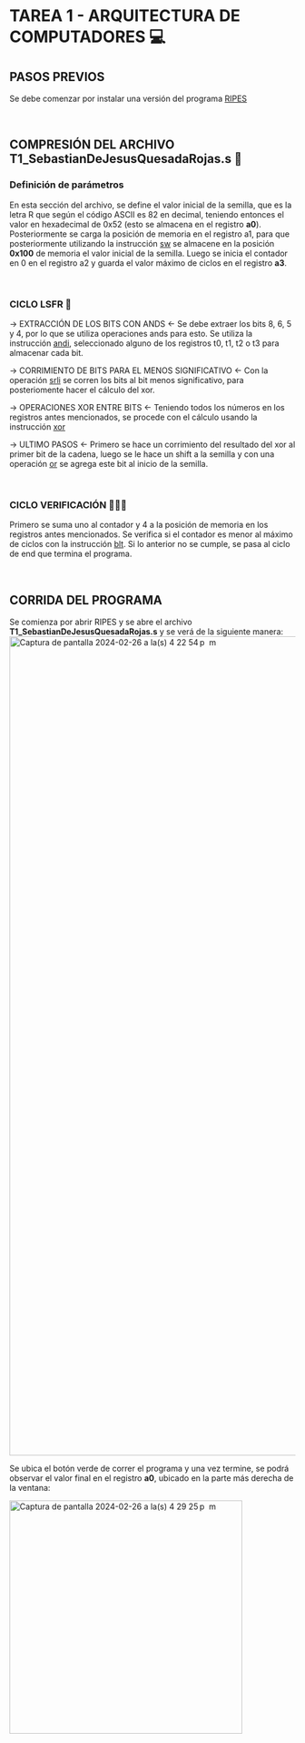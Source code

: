 # TAREA 1 - ARQUITECTURA DE COMPUTADORES 💻

## PASOS PREVIOS
Se debe comenzar por instalar una versión del programa [RIPES](https://github.com/mortbopet/Ripes/releases)


&nbsp; &nbsp; &nbsp; 
&nbsp; &nbsp; &nbsp; 
&nbsp; &nbsp; &nbsp; 
&nbsp; &nbsp; &nbsp; 
&nbsp; &nbsp; &nbsp; 
&nbsp; &nbsp; &nbsp; 
&nbsp; &nbsp; &nbsp; 
&nbsp; &nbsp; &nbsp; 
&nbsp; &nbsp; &nbsp; 



## COMPRESIÓN DEL ARCHIVO **T1_SebastianDeJesusQuesadaRojas.s** 📁
### Definición de parámetros
En esta sección del archivo, se define el valor inicial de la semilla, que es la letra R que según el código ASCII es 82 en decimal, teniendo entonces el valor en hexadecimal de 0x52 (esto se almacena en el registro **a0**). Posteriormente se carga la posición de memoria en el registro a1, para que posteriormente utilizando la instrucción [sw](https://msyksphinz-self.github.io/riscv-isadoc/html/rvi.html#sw) se almacene en la posición **0x100** de memoria el valor inicial de la semilla. Luego se inicia el contador en 0 en el registro a2 y guarda el valor máximo de ciclos en el registro **a3**.

&nbsp; &nbsp; &nbsp; 
&nbsp; &nbsp; &nbsp; 
&nbsp; &nbsp; &nbsp; 
&nbsp; &nbsp; &nbsp; 
&nbsp; &nbsp; &nbsp; 
&nbsp; &nbsp; &nbsp; 
&nbsp; &nbsp; &nbsp; 
&nbsp; &nbsp; &nbsp; 
&nbsp; &nbsp; &nbsp; 

### CICLO LSFR 💾 
-> EXTRACCIÓN DE LOS BITS CON ANDS <-
Se debe extraer los bits 8, 6, 5 y 4, por lo que se utiliza operaciones ands para esto. Se utiliza la instrucción [andi](https://msyksphinz-self.github.io/riscv-isadoc/html/rvi.html#andi), seleccionado alguno de los registros t0, t1, t2 o t3 para almacenar cada bit.

-> CORRIMIENTO DE BITS PARA EL MENOS SIGNIFICATIVO <-
Con la operación [srli](https://msyksphinz-self.github.io/riscv-isadoc/html/rvi.html#srli) se corren los bits al bit menos significativo, para posteriomente hacer el cálculo del xor.

-> OPERACIONES XOR ENTRE BITS <-
Teniendo todos los números en los registros antes mencionados, se procede con el cálculo usando la instrucción [xor](https://msyksphinz-self.github.io/riscv-isadoc/html/rvi.html#xor)

-> ULTIMO PASOS <-
Primero se hace un corrimiento del resultado del xor al primer bit de la cadena, luego se le hace un shift a la semilla y con una operación [or](https://msyksphinz-self.github.io/riscv-isadoc/html/rvi.html#or) se agrega este bit al inicio de la semilla.

&nbsp; &nbsp; &nbsp; 
&nbsp; &nbsp; &nbsp; 
&nbsp; &nbsp; &nbsp; 
&nbsp; &nbsp; &nbsp; 
&nbsp; &nbsp; &nbsp; 
&nbsp; &nbsp; &nbsp; 
&nbsp; &nbsp; &nbsp; 
&nbsp; &nbsp; &nbsp; 
&nbsp; &nbsp; &nbsp; 

### CICLO VERIFICACIÓN 👨🏻‍💻
Primero se suma uno al contador y 4 a la posición de memoria en los registros antes mencionados. Se verifica si el contador es menor al máximo de ciclos con la instrucción [blt](https://msyksphinz-self.github.io/riscv-isadoc/html/rvi.html#blt). Si lo anterior no se cumple, se pasa al ciclo de end que termina el programa.

&nbsp; &nbsp; &nbsp; 
&nbsp; &nbsp; &nbsp; 
&nbsp; &nbsp; &nbsp; 
&nbsp; &nbsp; &nbsp; 
&nbsp; &nbsp; &nbsp; 
&nbsp; &nbsp; &nbsp; 
&nbsp; &nbsp; &nbsp; 
&nbsp; &nbsp; &nbsp; 
&nbsp; &nbsp; &nbsp; 

## CORRIDA DEL PROGRAMA
Se comienza por abrir RIPES y se abre el archivo **T1_SebastianDeJesusQuesadaRojas.s** y se verá de la siguiente manera:
<img width="1440" alt="Captura de pantalla 2024-02-26 a la(s) 4 22 54 p  m" src="https://github.com/sebasqr22/ARQUI1/assets/63075293/1e010b89-0f67-485c-89f9-f0f1f9601d75">

Se ubica el botón verde de correr el programa y una vez termine, se podrá observar el valor final en el registro **a0**, ubicado en la parte más derecha de la ventana:

<img width="410" alt="Captura de pantalla 2024-02-26 a la(s) 4 29 25 p  m" src="https://github.com/sebasqr22/ARQUI1/assets/63075293/0580ab40-79af-421a-82bc-b53c881881e4">
